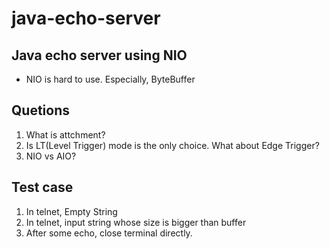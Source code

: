 # java-echo-server

## Java echo server using NIO
* NIO is hard to use. Especially, ByteBuffer

## Quetions
1. What is attchment?
2. Is LT(Level Trigger) mode is the only choice. What about Edge Trigger?
3. NIO vs AIO?

## Test case
1. In telnet, Empty String
2. In telnet, input string whose size is bigger than buffer
3. After some echo, close terminal directly.
